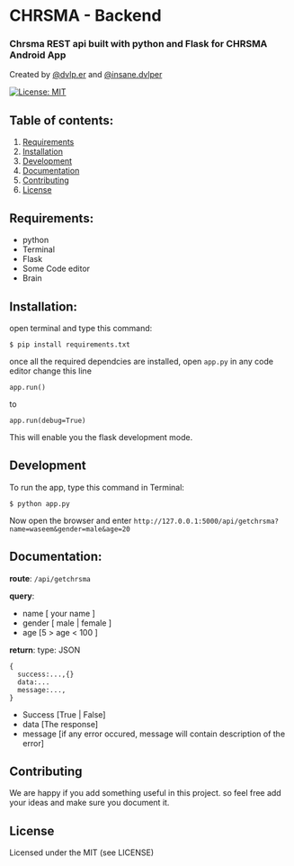 # CHRSMA - Backend 
### Chrsma REST api built with python and Flask for CHRSMA Android App

Created by [@dvlp.er](https://www.instagram.com/dvlp.er/) and [@insane.dvlper](https://www.instagram.com/insane.dvlpr/)

[![License: MIT](https://img.shields.io/badge/License-MIT-yellow.svg)](https://opensource.org/licenses/MIT)

## Table of contents:
1. [Requirements](#requirements)
2. [Installation](#installation)
3. [Development](#development)
4. [Documentation](#documentation)
5. [Contributing](#contributing)
6. [License](#license)


## Requirements:
- python
- Terminal
- Flask
- Some Code editor
- Brain

## Installation:
open terminal and type this command:
```
$ pip install requirements.txt
```
once all the required dependcies are installed, open `app.py` in any code editor
change this line 
```
app.run()
```
to 
```
app.run(debug=True)
```
This will enable you the flask development mode.

## Development
To run the app, type this command in Terminal:
```
$ python app.py
```
Now open the browser and enter `http://127.0.0.1:5000/api/getchrsma?name=waseem&gender=male&age=20`

## Documentation:
**route**: 
`/api/getchrsma`

**query**:
- name [ your name ]
- gender [ male | female ]
- age [5 > age < 100 ]

**return**: 
type: JSON
```
{
  success:...,{}
  data:...
  message:...,
}
```
- Success [True | False]
- data [The response]
- message [if any error occured, message will contain description of the error]

## Contributing
We are happy if you add something useful in this project. so feel free add your ideas and make sure you document it.

## License
Licensed under the MIT (see LICENSE)
